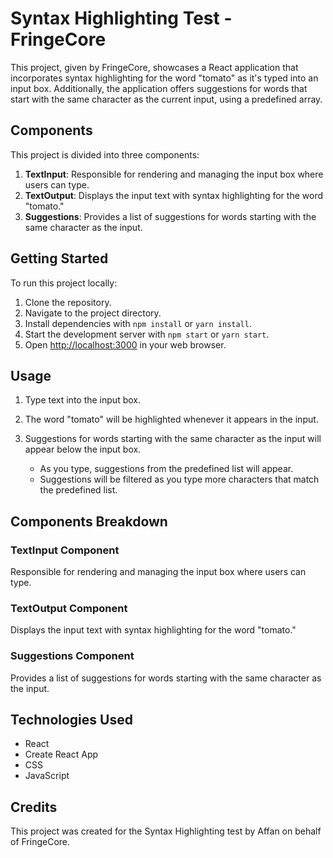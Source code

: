 # Syntax Highlighting Test - FringeCore

This project, given by FringeCore, showcases a React application that incorporates syntax highlighting for the word "tomato" as it's typed into an input box. Additionally, the application offers suggestions for words that start with the same character as the current input, using a predefined array.

## Components

This project is divided into three components:

1. **TextInput**: Responsible for rendering and managing the input box where users can type.
2. **TextOutput**: Displays the input text with syntax highlighting for the word "tomato."
3. **Suggestions**: Provides a list of suggestions for words starting with the same character as the input.

## Getting Started

To run this project locally:

1. Clone the repository.
2. Navigate to the project directory.
3. Install dependencies with `npm install` or `yarn install`.
4. Start the development server with `npm start` or `yarn start`.
5. Open [http://localhost:3000](http://localhost:3000) in your web browser.

## Usage

1. Type text into the input box.
2. The word "tomato" will be highlighted whenever it appears in the input.
3. Suggestions for words starting with the same character as the input will appear below the input box.

   - As you type, suggestions from the predefined list will appear.
   - Suggestions will be filtered as you type more characters that match the predefined list.

## Components Breakdown

### TextInput Component

Responsible for rendering and managing the input box where users can type.

### TextOutput Component

Displays the input text with syntax highlighting for the word "tomato."

### Suggestions Component

Provides a list of suggestions for words starting with the same character as the input.

## Technologies Used

- React
- Create React App
- CSS
- JavaScript

## Credits

This project was created for the Syntax Highlighting test by Affan on behalf of FringeCore.
